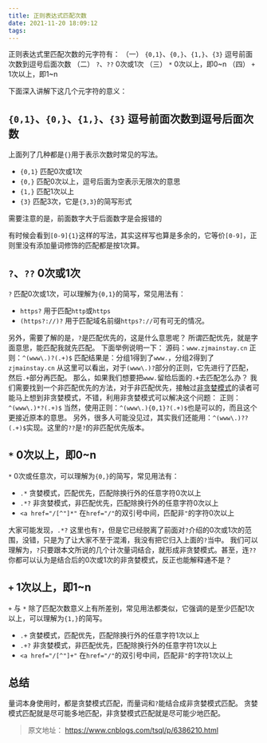 ```yaml
---
title: 正则表达式匹配次数
date: 2021-11-20 18:09:12
tags:
---
```


正则表达式里匹配次数的元字符有： 
（一） `{0,1}`、`{0,}`、`{1,}`、`{3}` 逗号前面次数到逗号后面次数 
（二） `?`、`??` 0次或1次 
（三） `*` 0次以上，即0~n 
（四） `+` 1次以上，即1~n

下面深入讲解下这几个元字符的意义：

<!-- more --> 

##  `{0,1}`、`{0,}`、`{1,}`、`{3}` 逗号前面次数到逗号后面次数

上面列了几种都是`{}`用于表示次数时常见的写法。 

- `{0,1}` 匹配0次或1次 
- `{0,}` 匹配0次以上，逗号后面为空表示无限次的意思 
- `{1,}` 匹配1次以上 
- `{3}` 匹配3次，它是`{3,3}`的简写形式

需要注意的是，前面数字大于后面数字是会报错的

有时候会看到`[0-9]{1}`这样的写法，其实这样写也算是多余的，它等价`[0-9]`，正则里没有添加量词修饰的匹配都是按1次算。

 

## `?`、`??` 0次或1次

`?` 匹配0次或1次，可以理解为`{0,1}`的简写，常见用法有： 

-  `https?` 用于匹配`http`或`https` 
-  `(https?://)?` 用于匹配域名前缀`https?://`可有可无的情况。



另外，需要了解的是，`?`是匹配优先的，这是什么意思呢？ 
所谓匹配优先，就是字面意思，能匹配我就先匹配。 
下面举例说明一下： 
源码：`www.zjmainstay.cn` 
正则：`^(www\.)?(.+)$` 
匹配结果是：分组1得到了`www.`，分组2得到了`zjmainstay.cn` 
从这里可以看出，对于`(www\.)?`部分的正则，它先进行了匹配，然后`.+`部分再匹配。 
那么，如果我们想要把`www.`留给后面的`.+`去匹配怎么办？ 
我们需要找到一个非匹配优先的方法，对于非匹配优先，接触过[非贪婪模式](http://www.zjmainstay.cn/deep-regexp#概念三贪婪模式与非贪婪模式)的读者可能马上想到非贪婪模式，不错，利用非贪婪模式可以解决这个问题： 
正则：`^(www\.)*?(.+)$` 
当然，使用正则：`^(www\.){0,1}?(.+)$`也是可以的，而且这个更接近原本的意思。 
另外，很多人可能没见过，其实我们还能用：`^(www\.)??(.+)$`实现。这里的`??`是`?`的非匹配优先版本。

 

##  `*` 0次以上，即0~n

`*` 0次或任意次，可以理解为`{0,}`的简写，常见用法有： 

- `.*` 贪婪模式，匹配优先，匹配除换行外的任意字符0次以上 
- `.*?` 非贪婪模式，非匹配优先，匹配除换行外的任意字符0次以上 
- `<a href="/[^"]*"` 在`href="/"`的双引号中间，匹配非`"`的字符0次以上



大家可能发现，`.*?` 这里也有`?`，但是它已经脱离了前面对`?`介绍的0次或1次的范围，没错，只是为了让大家不至于混淆，我没有把它归入上面的`?`当中。 
我们可以理解为，`?`只要跟本文所说的几个计次量词结合，就形成非贪婪模式。甚至，连`??`你都可以认为是结合后的0次或1次的非贪婪模式，反正也能解释通不是？

 

##  `+` 1次以上，即1~n

`+` 与 `*` 除了匹配次数意义上有所差别，常见用法都类似，它强调的是至少匹配1次以上，可以理解为`{1,}`的简写。 

- `.+` 贪婪模式，匹配优先，匹配除换行外的任意字符1次以上 
- `.+?` 非贪婪模式，非匹配优先，匹配除换行外的任意字符1次以上 
- `<a href="/[^"]+"` 在`href="/"`的双引号中间，匹配非`"`的字符1次以上

 

## 总结

量词本身使用时，都是贪婪模式匹配，而量词和`?`能结合成非贪婪模式匹配。 
贪婪模式匹配就是尽可能多地匹配，非贪婪模式匹配就是尽可能少地匹配。

> 原文地址： https://www.cnblogs.com/tsql/p/6386210.html